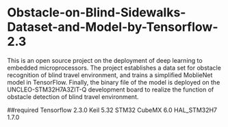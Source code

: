 # Obstacle-on-Blind-Sidewalks-Dataset-and-Model-by-Tensorflow-2.3
This is an open source project on the deployment of deep learning to embedded microprocessors. The project establishes a data set for obstacle recognition of blind travel environment, and trains a simplified MoblieNet model in TensorFlow. Finally, the binary file of the model is deployed on the UNCLEO-STM32H7A3ZIT-Q development board to realize the function of obstacle detection of blind travel environment.

##required
Tensorflow 2.3.0
Keil 5.32
STM32 CubeMX 6.0
HAL_STM32H7 1.7.0
